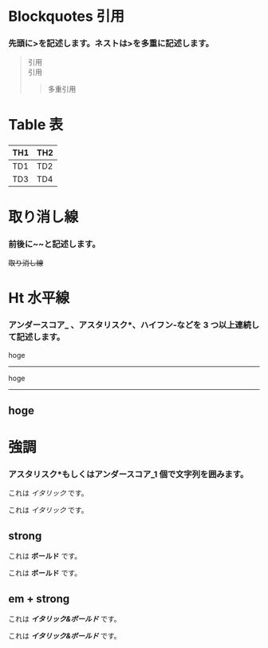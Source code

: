 # Blockquotes 引用

### 先頭に>を記述します。ネストは>を多重に記述します。

> 引用  
> 引用
>
> > 多重引用

# Table 表

###

| TH1 | TH2 |
| --- | --- |
| TD1 | TD2 |
| TD3 | TD4 |

# 取り消し線

### 前後に~~と記述します。

~~取り消し線~~

# Ht 水平線

### アンダースコア\_ 、アスタリスク\*、ハイフン-などを 3 つ以上連続して記述します。

hoge

---

hoge

---

## hoge

# 強調

### アスタリスク\*もしくはアンダースコア\_1 個で文字列を囲みます。

これは _イタリック_ です。

これは _イタリック_ です。

## strong

これは **ボールド** です。

これは **ボールド** です。

## em + strong

これは **_イタリック&ボールド_** です。

これは **_イタリック&ボールド_** です。

